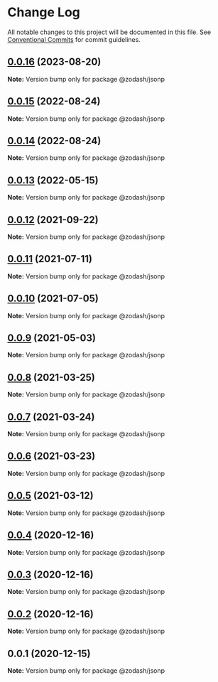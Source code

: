 # Change Log

All notable changes to this project will be documented in this file.
See [Conventional Commits](https://conventionalcommits.org) for commit guidelines.

## [0.0.16](https://github.com/zcorky/zodash/compare/@zodash/jsonp@0.0.15...@zodash/jsonp@0.0.16) (2023-08-20)

**Note:** Version bump only for package @zodash/jsonp





## [0.0.15](https://github.com/zcorky/zodash/compare/@zodash/jsonp@0.0.14...@zodash/jsonp@0.0.15) (2022-08-24)

**Note:** Version bump only for package @zodash/jsonp





## [0.0.14](https://github.com/zcorky/zodash/compare/@zodash/jsonp@0.0.13...@zodash/jsonp@0.0.14) (2022-08-24)

**Note:** Version bump only for package @zodash/jsonp





## [0.0.13](https://github.com/zcorky/zodash/compare/@zodash/jsonp@0.0.12...@zodash/jsonp@0.0.13) (2022-05-15)

**Note:** Version bump only for package @zodash/jsonp





## [0.0.12](https://github.com/zcorky/zodash/compare/@zodash/jsonp@0.0.11...@zodash/jsonp@0.0.12) (2021-09-22)

**Note:** Version bump only for package @zodash/jsonp





## [0.0.11](https://github.com/zcorky/zodash/compare/@zodash/jsonp@0.0.10...@zodash/jsonp@0.0.11) (2021-07-11)

**Note:** Version bump only for package @zodash/jsonp





## [0.0.10](https://github.com/zcorky/zodash/compare/@zodash/jsonp@0.0.9...@zodash/jsonp@0.0.10) (2021-07-05)

**Note:** Version bump only for package @zodash/jsonp





## [0.0.9](https://github.com/zcorky/zodash/compare/@zodash/jsonp@0.0.8...@zodash/jsonp@0.0.9) (2021-05-03)

**Note:** Version bump only for package @zodash/jsonp





## [0.0.8](https://github.com/zcorky/zodash/compare/@zodash/jsonp@0.0.7...@zodash/jsonp@0.0.8) (2021-03-25)

**Note:** Version bump only for package @zodash/jsonp





## [0.0.7](https://github.com/zcorky/zodash/compare/@zodash/jsonp@0.0.6...@zodash/jsonp@0.0.7) (2021-03-24)

**Note:** Version bump only for package @zodash/jsonp





## [0.0.6](https://github.com/zcorky/zodash/compare/@zodash/jsonp@0.0.5...@zodash/jsonp@0.0.6) (2021-03-23)

**Note:** Version bump only for package @zodash/jsonp





## [0.0.5](https://github.com/zcorky/zodash/compare/@zodash/jsonp@0.0.4...@zodash/jsonp@0.0.5) (2021-03-12)

**Note:** Version bump only for package @zodash/jsonp





## [0.0.4](https://github.com/zcorky/zodash/compare/@zodash/jsonp@0.0.3...@zodash/jsonp@0.0.4) (2020-12-16)

**Note:** Version bump only for package @zodash/jsonp





## [0.0.3](https://github.com/zcorky/zodash/compare/@zodash/jsonp@0.0.2...@zodash/jsonp@0.0.3) (2020-12-16)

**Note:** Version bump only for package @zodash/jsonp





## [0.0.2](https://github.com/zcorky/zodash/compare/@zodash/jsonp@0.0.1...@zodash/jsonp@0.0.2) (2020-12-16)

**Note:** Version bump only for package @zodash/jsonp





## 0.0.1 (2020-12-15)

**Note:** Version bump only for package @zodash/jsonp
